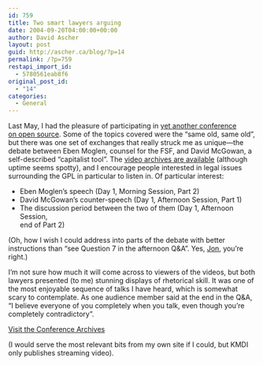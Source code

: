 ```yaml
---
id: 759
title: Two smart lawyers arguing
date: 2004-09-20T04:00:00+00:00
author: David Ascher
layout: post
guid: http://ascher.ca/blog/?p=14
permalink: /?p=759
restapi_import_id:
  - 5780561eab8f6
original_post_id:
  - "14"
categories:
  - General
---
```

Last May, I had the pleasure of participating in [yet another conference  
on open source](http://osconf.kmdi.utoronto.ca/). Some of the topics covered were the &#8220;same old, same old&#8221;,  
but there was one set of exchanges that really struck me as unique&#8212;the  
debate between Eben Moglen, counsel for the <span class="caps">FSF</span>, and David McGowan, a  
self-described &#8220;capitalist tool&#8221;. The [video archives are available](http://osconf.kmdi.utoronto.ca/multimedia_archive.htm) (although uptime seems spotty), and I encourage people interested in legal issues surrounding the <span class="caps">GPL</span> in particular to listen in. Of particular interest:

  * Eben Moglen&#8217;s speech (Day 1, Morning Session, Part 2)
  * David McGowan&#8217;s counter-speech (Day 1, Afternoon Session, Part 1)
  * The discussion period between the two of them (Day 1, Afternoon Session,  
    end of Part 2)

(Oh, how I wish I could address into parts of the debate with better  
instructions than &#8220;see Question 7 in the afternoon Q&A&#8221;. Yes, [Jon](http://weblog.infoworld.com/udell/2004/08/12.html#a1058), you&#8217;re right.)

I&#8217;m not sure how much it will come across to viewers of the videos, but both lawyers presented (to me) stunning displays of rhetorical skill. It was one of the most enjoyable sequence of talks I have heard, which is somewhat scary to contemplate. As one audience member said at the end in the Q&A, &#8220;I believe everyone of you completely when you talk, even though you&#8217;re completely contradictory&#8221;.

[Visit the Conference Archives](http://osconf.kmdi.utoronto.ca/multimedia_archive.htm)

(I would serve the most relevant bits from my own site if I could, but <span class="caps">KMDI</span> only publishes streaming video).